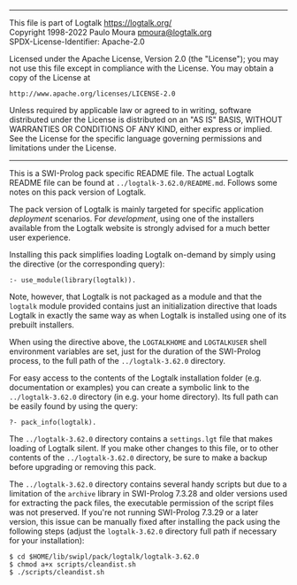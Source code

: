 ________________________________________________________________________

This file is part of Logtalk <https://logtalk.org/>  
Copyright 1998-2022 Paulo Moura <pmoura@logtalk.org>  
SPDX-License-Identifier: Apache-2.0

Licensed under the Apache License, Version 2.0 (the "License");
you may not use this file except in compliance with the License.
You may obtain a copy of the License at

    http://www.apache.org/licenses/LICENSE-2.0

Unless required by applicable law or agreed to in writing, software
distributed under the License is distributed on an "AS IS" BASIS,
WITHOUT WARRANTIES OR CONDITIONS OF ANY KIND, either express or implied.
See the License for the specific language governing permissions and
limitations under the License.
________________________________________________________________________


This is a SWI-Prolog pack specific README file. The actual Logtalk
README file can be found at `../logtalk-3.62.0/README.md`. Follows
some notes on this pack version of Logtalk.

The pack version of Logtalk is mainly targeted for specific application
*deployment* scenarios. For *development*, using one of the installers
available from the Logtalk website is strongly advised for a much better
user experience.

Installing this pack simplifies loading Logtalk on-demand by simply
using the directive (or the corresponding query):

	:- use_module(library(logtalk)).

Note, however, that Logtalk is not packaged as a module and that the
`logtalk` module provided contains just an initialization directive
that loads Logtalk in exactly the same way as when Logtalk is installed
using one of its prebuilt installers.

When using the directive above, the `LOGTALKHOME` and `LOGTALKUSER`
shell environment variables are set, just for the duration of the
SWI-Prolog process, to the full path of the `../logtalk-3.62.0`
directory.

For easy access to the contents of the Logtalk installation folder
(e.g. documentation or examples) you can create a symbolic link to the
`../logtalk-3.62.0` directory (in e.g. your home directory). Its full
path can be easily found by using the query:

	?- pack_info(logtalk).

The `../logtalk-3.62.0` directory contains a `settings.lgt` file that
makes loading of Logtalk silent. If you make other changes to this file,
or to other contents of the `../logtalk-3.62.0` directory, be sure to
make a backup before upgrading or removing this pack.

The `../logtalk-3.62.0` directory contains several handy scripts but due
to a limitation of the `archive` library in SWI-Prolog 7.3.28 and older
versions used for extracting the pack files, the executable permission
of the script files was not preserved. If you're not running SWI-Prolog
7.3.29 or a later version, this issue can be manually fixed after installing
the pack using the following steps (adjust the `logtalk-3.62.0` directory
full path if necessary for your installation):

	$ cd $HOME/lib/swipl/pack/logtalk/logtalk-3.62.0
	$ chmod a+x scripts/cleandist.sh
	$ ./scripts/cleandist.sh
